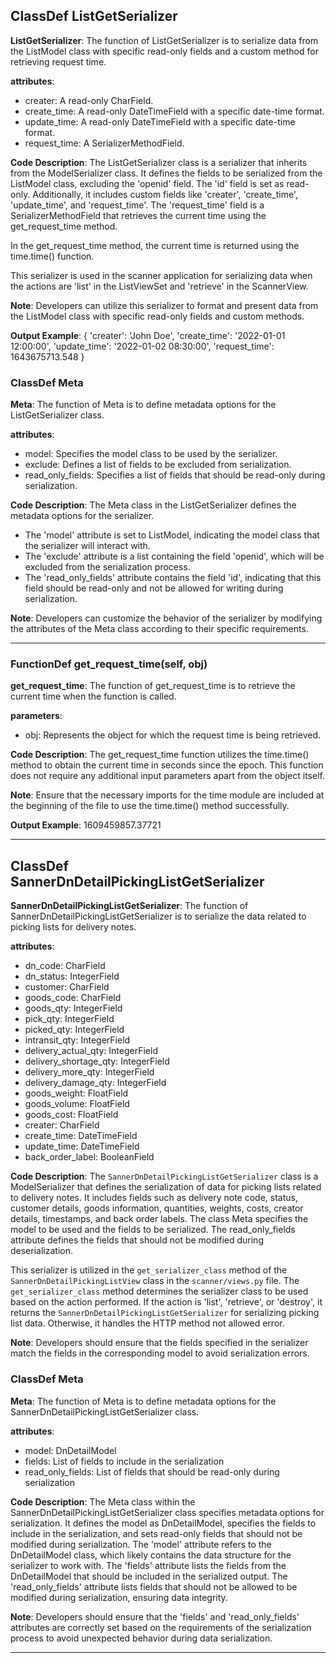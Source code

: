 ## ClassDef ListGetSerializer
**ListGetSerializer**: The function of ListGetSerializer is to serialize data from the ListModel class with specific read-only fields and a custom method for retrieving request time.

**attributes**:
- creater: A read-only CharField.
- create_time: A read-only DateTimeField with a specific date-time format.
- update_time: A read-only DateTimeField with a specific date-time format.
- request_time: A SerializerMethodField.

**Code Description**:
The ListGetSerializer class is a serializer that inherits from the ModelSerializer class. It defines the fields to be serialized from the ListModel class, excluding the 'openid' field. The 'id' field is set as read-only. Additionally, it includes custom fields like 'creater', 'create_time', 'update_time', and 'request_time'. The 'request_time' field is a SerializerMethodField that retrieves the current time using the get_request_time method.

In the get_request_time method, the current time is returned using the time.time() function.

This serializer is used in the scanner application for serializing data when the actions are 'list' in the ListViewSet and 'retrieve' in the ScannerView.

**Note**:
Developers can utilize this serializer to format and present data from the ListModel class with specific read-only fields and custom methods.

**Output Example**:
{
    'creater': 'John Doe',
    'create_time': '2022-01-01 12:00:00',
    'update_time': '2022-01-02 08:30:00',
    'request_time': 1643675713.548
}
### ClassDef Meta
**Meta**: The function of Meta is to define metadata options for the ListGetSerializer class.

**attributes**: 
- model: Specifies the model class to be used by the serializer.
- exclude: Defines a list of fields to be excluded from serialization.
- read_only_fields: Specifies a list of fields that should be read-only during serialization.

**Code Description**:
The Meta class in the ListGetSerializer defines the metadata options for the serializer. 
- The 'model' attribute is set to ListModel, indicating the model class that the serializer will interact with.
- The 'exclude' attribute is a list containing the field 'openid', which will be excluded from the serialization process.
- The 'read_only_fields' attribute contains the field 'id', indicating that this field should be read-only and not be allowed for writing during serialization.

**Note**: 
Developers can customize the behavior of the serializer by modifying the attributes of the Meta class according to their specific requirements.
***
### FunctionDef get_request_time(self, obj)
**get_request_time**: The function of get_request_time is to retrieve the current time when the function is called.

**parameters**:
- obj: Represents the object for which the request time is being retrieved.

**Code Description**:
The get_request_time function utilizes the time.time() method to obtain the current time in seconds since the epoch. This function does not require any additional input parameters apart from the object itself.

**Note**:
Ensure that the necessary imports for the time module are included at the beginning of the file to use the time.time() method successfully.

**Output Example**:
1609459857.37721
***
## ClassDef SannerDnDetailPickingListGetSerializer
**SannerDnDetailPickingListGetSerializer**: The function of SannerDnDetailPickingListGetSerializer is to serialize the data related to picking lists for delivery notes.

**attributes**:
- dn_code: CharField
- dn_status: IntegerField
- customer: CharField
- goods_code: CharField
- goods_qty: IntegerField
- pick_qty: IntegerField
- picked_qty: IntegerField
- intransit_qty: IntegerField
- delivery_actual_qty: IntegerField
- delivery_shortage_qty: IntegerField
- delivery_more_qty: IntegerField
- delivery_damage_qty: IntegerField
- goods_weight: FloatField
- goods_volume: FloatField
- goods_cost: FloatField
- creater: CharField
- create_time: DateTimeField
- update_time: DateTimeField
- back_order_label: BooleanField

**Code Description**:
The `SannerDnDetailPickingListGetSerializer` class is a ModelSerializer that defines the serialization of data for picking lists related to delivery notes. It includes fields such as delivery note code, status, customer details, goods information, quantities, weights, costs, creator details, timestamps, and back order labels. The class Meta specifies the model to be used and the fields to be serialized. The read_only_fields attribute defines the fields that should not be modified during deserialization.

This serializer is utilized in the `get_serializer_class` method of the `SannerDnDetailPickingListView` class in the `scanner/views.py` file. The `get_serializer_class` method determines the serializer class to be used based on the action performed. If the action is 'list', 'retrieve', or 'destroy', it returns the `SannerDnDetailPickingListGetSerializer` for serializing picking list data. Otherwise, it handles the HTTP method not allowed error.

**Note**:
Developers should ensure that the fields specified in the serializer match the fields in the corresponding model to avoid serialization errors.
### ClassDef Meta
**Meta**: The function of Meta is to define metadata options for the SannerDnDetailPickingListGetSerializer class.

**attributes**:
- model: DnDetailModel
- fields: List of fields to include in the serialization
- read_only_fields: List of fields that should be read-only during serialization

**Code Description**:
The Meta class within the SannerDnDetailPickingListGetSerializer class specifies metadata options for serialization. It defines the model as DnDetailModel, specifies the fields to include in the serialization, and sets read-only fields that should not be modified during serialization. The 'model' attribute refers to the DnDetailModel class, which likely contains the data structure for the serializer to work with. The 'fields' attribute lists the fields from the DnDetailModel that should be included in the serialized output. The 'read_only_fields' attribute lists fields that should not be allowed to be modified during serialization, ensuring data integrity.

**Note**:
Developers should ensure that the 'fields' and 'read_only_fields' attributes are correctly set based on the requirements of the serialization process to avoid unexpected behavior during data serialization.
***
